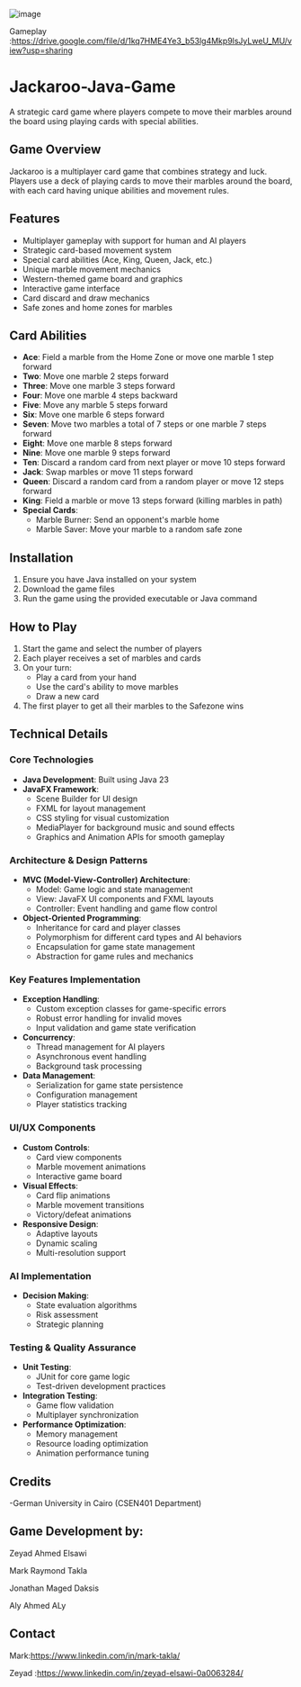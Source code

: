 ![image](https://github.com/user-attachments/assets/7b9bbfd5-8ef2-4351-8f80-b4997b1c9623)


Gameplay :https://drive.google.com/file/d/1kq7HME4Ye3_b53lg4Mkp9lsJyLweU_MU/view?usp=sharing
# Jackaroo-Java-Game


A strategic card game where players compete to move their marbles around the board using playing cards with special abilities.

## Game Overview

Jackaroo is a multiplayer card game that combines strategy and luck. Players use a deck of playing cards to move their marbles around the board, with each card having unique abilities and movement rules.

## Features

- Multiplayer gameplay with support for human and AI players
- Strategic card-based movement system
- Special card abilities (Ace, King, Queen, Jack, etc.)
- Unique marble movement mechanics
- Western-themed game board and graphics
- Interactive game interface
- Card discard and draw mechanics
- Safe zones and home zones for marbles

## Card Abilities

- **Ace**: Field a marble from the Home Zone or move one marble 1 step forward
- **Two**: Move one marble 2 steps forward
- **Three**: Move one marble 3 steps forward
- **Four**: Move one marble 4 steps backward
- **Five**: Move any marble 5 steps forward
- **Six**: Move one marble 6 steps forward
- **Seven**: Move two marbles a total of 7 steps or one marble 7 steps forward
- **Eight**: Move one marble 8 steps forward
- **Nine**: Move one marble 9 steps forward
- **Ten**: Discard a random card from next player or move 10 steps forward
- **Jack**: Swap marbles or move 11 steps forward
- **Queen**: Discard a random card from a random player or move 12 steps forward
- **King**: Field a marble or move 13 steps forward (killing marbles in path)
- **Special Cards**:
  - Marble Burner: Send an opponent's marble home
  - Marble Saver: Move your marble to a random safe zone

## Installation

1. Ensure you have Java installed on your system
2. Download the game files
3. Run the game using the provided executable or Java command

## How to Play

1. Start the game and select the number of players
2. Each player receives a set of marbles and cards
3. On your turn:
   - Play a card from your hand
   - Use the card's ability to move marbles
   - Draw a new card
4. The first player to get all their marbles to the Safezone wins

## Technical Details

### Core Technologies
- **Java Development**: Built using Java 23
- **JavaFX Framework**: 
  - Scene Builder for UI design
  - FXML for layout management
  - CSS styling for visual customization
  - MediaPlayer for background music and sound effects
  - Graphics and Animation APIs for smooth gameplay

### Architecture & Design Patterns
- **MVC (Model-View-Controller) Architecture**:
  - Model: Game logic and state management
  - View: JavaFX UI components and FXML layouts
  - Controller: Event handling and game flow control
- **Object-Oriented Programming**:
  - Inheritance for card and player classes
  - Polymorphism for different card types and AI behaviors
  - Encapsulation for game state management
  - Abstraction for game rules and mechanics

### Key Features Implementation
- **Exception Handling**:
  - Custom exception classes for game-specific errors
  - Robust error handling for invalid moves
  - Input validation and game state verification
- **Concurrency**:
  - Thread management for AI players
  - Asynchronous event handling
  - Background task processing
- **Data Management**:
  - Serialization for game state persistence
  - Configuration management
  - Player statistics tracking

### UI/UX Components
- **Custom Controls**:
  - Card view components
  - Marble movement animations
  - Interactive game board
- **Visual Effects**:
  - Card flip animations
  - Marble movement transitions
  - Victory/defeat animations
- **Responsive Design**:
  - Adaptive layouts
  - Dynamic scaling
  - Multi-resolution support

### AI Implementation
- **Decision Making**:
  - State evaluation algorithms
  - Risk assessment
  - Strategic planning

### Testing & Quality Assurance
- **Unit Testing**:
  - JUnit for core game logic
  - Test-driven development practices
- **Integration Testing**:
  - Game flow validation
  - Multiplayer synchronization
- **Performance Optimization**:
  - Memory management
  - Resource loading optimization
  - Animation performance tuning

## Credits
-German University in Cairo (CSEN401 Department)

## Game Development by: 
Zeyad Ahmed Elsawi

Mark Raymond Takla

Jonathan Maged Daksis

Aly Ahmed ALy




## Contact

Mark:https://www.linkedin.com/in/mark-takla/

Zeyad :https://www.linkedin.com/in/zeyad-elsawi-0a0063284/
